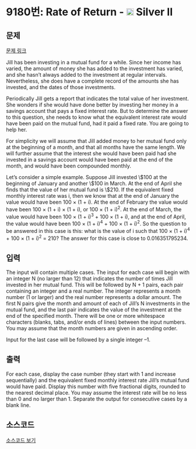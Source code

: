 # 9180번: Rate of Return - <img src="https://static.solved.ac/tier_small/9.svg" style="height:20px" /> Silver II

<!-- performance -->

<!-- 문제 제출 후 깃허브에 푸시를 했을 때 제출한 코드의 성능이 입력될 공간입니다.-->

<!-- end -->

## 문제

[문제 링크](https://boj.kr/9180)


<p>Jill has been investing in a mutual fund for a while. Since her income has varied, the amount of money she has added to the investment has varied, and she hasn’t always added to the investment at regular intervals. Nevertheless, she does have a complete record of the amounts she has invested, and the dates of those investments.</p>

<p>Periodically Jill gets a report that indicates the total value of her investment. She wonders if she would have done better by investing her money in a savings account that pays a fixed interest rate. But to determine the answer to this question, she needs to know what the equivalent interest rate would have been paid on the mutual fund, had it paid a fixed rate. You are going to help her.</p>

<p>For simplicity we will assume that Jill added money to her mutual fund only at the beginning of a month, and that all months have the same length. We will further assume that the interest she would have been paid had she invested in a savings account would have been paid at the end of the month, and would have been compounded monthly.</p>

<p>Let’s consider a simple example. Suppose Jill invested \$100 at the beginning of January and another \$100 in March. At the end of April she finds that the value of her mutual fund is \$210. If the equivalent fixed monthly interest rate was i, then we know that at the end of January the value would have been 100 × (1 + i). At the end of February the value would have been 100 × (1 + i) × (1 + i), or 100 × (1 + i)<sup>2</sup>. At the end of March, the value would have been 100 × (1 + i)<sup>3</sup> + 100 × (1 + i), and at the end of April, the value would have been 100 × (1 + i)<sup>4</sup> + 100 × (1 + i)<sup>2</sup>. So the question to be answered in this case is this: what is the value of i such that 100 × (1 + i)<sup>4</sup> + 100 × (1 + i)<sup>2</sup> = 210? The answer for this case is close to 0.016351795234.</p>



## 입력


<p>The input will contain multiple cases. The input for each case will begin with an integer N (no larger than 12) that indicates the number of times Jill invested in her mutual fund. This will be followed by N + 1 pairs, each pair containing an integer and a real number. The integer represents a month number (1 or larger) and the real number represents a dollar amount. The first N pairs give the month and amount of each of Jill’s N investments in the mutual fund, and the last pair indicates the value of the investment at the end of the specified month. There will be one or more whitespace characters (blanks, tabs, and/or ends of lines) between the input numbers. You may assume that the month numbers are given in ascending order.</p>

<p>Input for the last case will be followed by a single integer –1.</p>



## 출력


<p>For each case, display the case number (they start with 1 and increase sequentially) and the equivalent fixed monthly interest rate Jill’s mutual fund would have paid. Display this number with five fractional digits, rounded to the nearest decimal place. You may assume the interest rate will be no less than 0 and no larger than 1. Separate the output for consecutive cases by a blank line.</p>



## 소스코드

[소스코드 보기](Rate%20of%20Return.cpp)